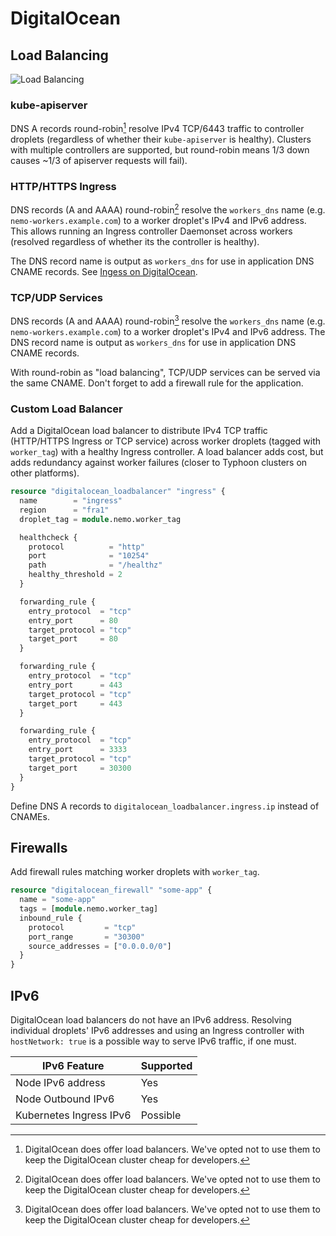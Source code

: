 # DigitalOcean

## Load Balancing

![Load Balancing](/img/typhoon-digitalocean-load-balancing.png)

### kube-apiserver

DNS A records round-robin[^1] resolve IPv4 TCP/6443 traffic to controller droplets (regardless of whether their `kube-apiserver` is healthy). Clusters with multiple controllers are supported, but round-robin means 1/3 down causes ~1/3 of apiserver requests will fail).

[^1]: DigitalOcean does offer load balancers. We've opted not to use them to keep the DigitalOcean cluster cheap for developers.

### HTTP/HTTPS Ingress

DNS records (A and AAAA) round-robin[^1] resolve the `workers_dns` name (e.g. `nemo-workers.example.com`) to a worker droplet's IPv4 and IPv6 address. This allows running an Ingress controller Daemonset across workers (resolved regardless of whether its the controller is healthy).

The DNS record name is output as `workers_dns` for use in application DNS CNAME records. See [Ingess on DigitalOcean](/addons/ingress/#digital-ocean).

### TCP/UDP Services

DNS records (A and AAAA) round-robin[^1] resolve the `workers_dns` name (e.g. `nemo-workers.example.com`) to a worker droplet's IPv4 and IPv6 address. The DNS record name is output as `workers_dns` for use in application DNS CNAME records.

With round-robin as "load balancing", TCP/UDP services can be served via the same CNAME. Don't forget to add a firewall rule for the application.

### Custom Load Balancer

Add a DigitalOcean load balancer to distribute IPv4 TCP traffic (HTTP/HTTPS Ingress or TCP service) across worker droplets (tagged with `worker_tag`) with a healthy Ingress controller. A load balancer adds cost, but adds redundancy against worker failures (closer to Typhoon clusters on other platforms).

```tf
resource "digitalocean_loadbalancer" "ingress" {
  name        = "ingress"
  region      = "fra1"
  droplet_tag = module.nemo.worker_tag

  healthcheck {
    protocol          = "http"
    port              = "10254"
    path              = "/healthz"
    healthy_threshold = 2
  }

  forwarding_rule {
    entry_protocol  = "tcp"
    entry_port      = 80
    target_protocol = "tcp"
    target_port     = 80
  }

  forwarding_rule {
    entry_protocol  = "tcp"
    entry_port      = 443
    target_protocol = "tcp"
    target_port     = 443
  }

  forwarding_rule {
    entry_protocol  = "tcp"
    entry_port      = 3333
    target_protocol = "tcp"
    target_port     = 30300
  }
}
```

Define DNS A records to `digitalocean_loadbalancer.ingress.ip` instead of CNAMEs.

## Firewalls

Add firewall rules matching worker droplets with `worker_tag`.

```tf
resource "digitalocean_firewall" "some-app" {
  name = "some-app"
  tags = [module.nemo.worker_tag]
  inbound_rule {
    protocol         = "tcp"
    port_range       = "30300"
    source_addresses = ["0.0.0.0/0"]
  }
}
```

## IPv6

DigitalOcean load balancers do not have an IPv6 address. Resolving individual droplets' IPv6 addresses and using an Ingress controller with `hostNetwork: true` is a possible way to serve IPv6 traffic, if one must.

| IPv6 Feature            | Supported |
|-------------------------|-----------|
| Node IPv6 address       | Yes       |
| Node Outbound IPv6      | Yes       |
| Kubernetes Ingress IPv6 | Possible  |

